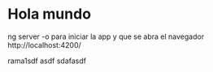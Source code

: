 # Hola mundo
ng server -o para iniciar la app y que se abra el navegador
http://localhost:4200/


rama1sdf asdf sdafasdf 

